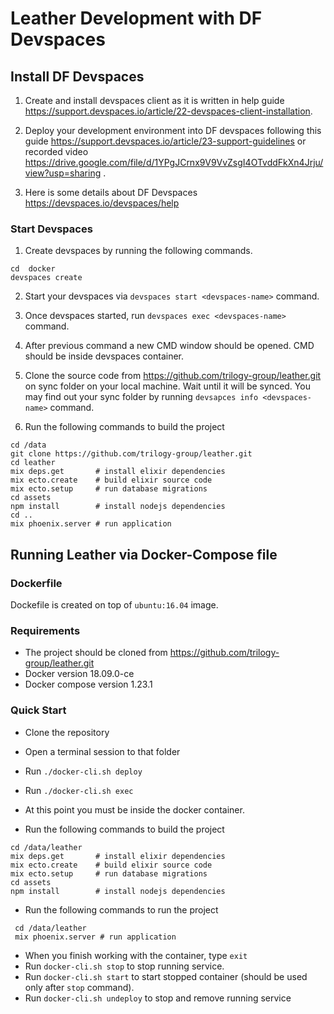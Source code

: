# Leather Development with DF Devspaces

## Install DF Devspaces

1. Create and install devspaces client as it is written in help guide https://support.devspaces.io/article/22-devspaces-client-installation.

2. Deploy your development environment into DF devspaces following this guide https://support.devspaces.io/article/23-support-guidelines or recorded video https://drive.google.com/file/d/1YPgJCrnx9V9VvZsgI4OTvddFkXn4Jrju/view?usp=sharing .

3. Here is some details about DF Devspaces https://devspaces.io/devspaces/help

### Start Devspaces 

1. Create devspaces by running the following commands.

```
cd  docker
devspaces create
```

2. Start your devspaces via `devspaces start <devspaces-name>` command.

3. Once devspaces started, run `devspaces exec <devspaces-name>` command.

4. After previous command a new CMD window should be opened. CMD should be inside devspaces container.

5. Clone the source code from https://github.com/trilogy-group/leather.git on sync folder on your local machine. Wait until it will be synced. You may find out your sync folder by running `devsapces info <devspaces-name>` command.

6. Run the following commands to build the project

```
cd /data
git clone https://github.com/trilogy-group/leather.git
cd leather
mix deps.get       # install elixir dependencies
mix ecto.create    # build elixir source code
mix ecto.setup     # run database migrations
cd assets    
npm install        # install nodejs dependencies 
cd ..
mix phoenix.server # run application
```

## Running Leather via Docker-Compose file

### Dockerfile
 Dockefile is created on top of `ubuntu:16.04` image.

### Requirements
 - The project should be cloned from https://github.com/trilogy-group/leather.git
 - Docker version 18.09.0-ce
 - Docker compose version 1.23.1 

### Quick Start
- Clone the repository
- Open a terminal session to that folder
- Run `./docker-cli.sh deploy`
- Run `./docker-cli.sh exec`

- At this point you must be inside the docker container.
- Run the following commands to build the project
```
cd /data/leather
mix deps.get       # install elixir dependencies
mix ecto.create    # build elixir source code
mix ecto.setup     # run database migrations
cd assets    
npm install        # install nodejs dependencies 

```

- Run the following commands to run the project
```
 cd /data/leather
 mix phoenix.server # run application
```

- When you finish working with the container, type `exit`
- Run `docker-cli.sh stop` to stop running service.
- Run `docker-cli.sh start` to start stopped container (should be used only after `stop` command).
- Run `docker-cli.sh undeploy` to stop and remove running service


